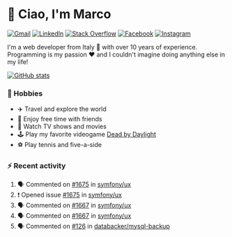 # 👋 Ciao, I'm Marco

[![Gmail](https://img.shields.io/badge/Gmail-%23BB001B?style=flat-square&logo=gmail&logoColor=white)](mailto:gremo1982@gmail.com)
[![LinkedIn](https://img.shields.io/badge/LinkedIn-%230e76a8?style=flat-square&logo=linkedin)](https://www.linkedin.com/in/marco-polichetti)
[![Stack Overflow](https://img.shields.io/stackexchange/stackoverflow/r/220180?style=flat&logo=stackoverflow&label=Stack%20Overflow&color=%23F47F24)](https://stackoverflow.com/users/220180)
[![Facebook](https://img.shields.io/badge/-Facebook-%234267B2?style=flat-square&logo=facebook&logoColor=white)](https://www.facebook.com/marco.poliketti)
[![Instagram](https://img.shields.io/badge/-Instagram-%23C13584?style=flat-square&logo=instagram&logoColor=white)](https://www.instagram.com/marco.gremo)

I'm a web developer from Italy 🍕 with over 10 years of experience. Programming is my passion ❤️ and I couldn't imagine doing anything else in my life!

[![GitHub stats](https://github-readme-stats.vercel.app/api?username=gremo&show_icons=true&rank_icon=github&theme=transparent)](https://github.com/anuraghazra/github-readme-stats)

### 📅 Hobbies

- ✈️ Travel and explore the world
- 🍻 Enjoy free time with friends
- 🎥 Watch TV shows and movies
- 🕹️ Play my favorite videogame [Dead by Daylight](https://deadbydaylight.com)
- ⚽ Play tennis and five-a-side

### ⚡ Recent activity

<!--START_SECTION:activity-->
1. 🗣 Commented on [#1675](https://github.com/symfony/ux/issues/1675#issuecomment-2033961417) in [symfony/ux](https://github.com/symfony/ux)
2. ❗ Opened issue [#1675](https://github.com/symfony/ux/issues/1675) in [symfony/ux](https://github.com/symfony/ux)
3. 🗣 Commented on [#1667](https://github.com/symfony/ux/issues/1667#issuecomment-2028498499) in [symfony/ux](https://github.com/symfony/ux)
4. 🗣 Commented on [#1667](https://github.com/symfony/ux/issues/1667#issuecomment-2028494200) in [symfony/ux](https://github.com/symfony/ux)
5. 🗣 Commented on [#126](https://github.com/databacker/mysql-backup/issues/126#issuecomment-2028227506) in [databacker/mysql-backup](https://github.com/databacker/mysql-backup)
<!--END_SECTION:activity-->
